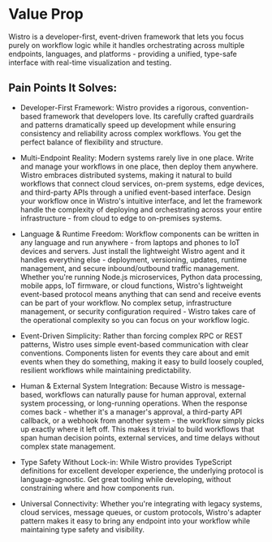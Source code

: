 # Value Prop

Wistro is a developer-first, event-driven framework that lets you focus purely on workflow logic while it handles orchestrating across multiple endpoints, languages, and platforms - providing a unified, type-safe interface with real-time visualization and testing.

## Pain Points It Solves:

- Developer-First Framework: Wistro provides a rigorous, convention-based framework that developers love. Its carefully crafted guardrails and patterns dramatically speed up development while ensuring consistency and reliability across complex workflows. You get the perfect balance of flexibility and structure.

- Multi-Endpoint Reality: Modern systems rarely live in one place. Write and manage your workflows in one place, then deploy them anywhere. Wistro embraces distributed systems, making it natural to build workflows that connect cloud services, on-prem systems, edge devices, and third-party APIs through a unified event-based interface. Design your workflow once in Wistro's intuitive interface, and let the framework handle the complexity of deploying and orchestrating across your entire infrastructure - from cloud to edge to on-premises systems.

- Language & Runtime Freedom: Workflow components can be written in any language and run anywhere - from laptops and phones to IoT devices and servers. Just install the lightweight Wistro agent and it handles everything else - deployment, versioning, updates, runtime management, and secure inbound/outbound traffic management. Whether you're running Node.js microservices, Python data processing, mobile apps, IoT firmware, or cloud functions, Wistro's lightweight event-based protocol means anything that can send and receive events can be part of your workflow. No complex setup, infrastructure management, or security configuration required - Wistro takes care of the operational complexity so you can focus on your workflow logic.

- Event-Driven Simplicity: Rather than forcing complex RPC or REST patterns, Wistro uses simple event-based communication with clear conventions. Components listen for events they care about and emit events when they do something, making it easy to build loosely coupled, resilient workflows while maintaining predictability.

- Human & External System Integration: Because Wistro is message-based, workflows can naturally pause for human approval, external system processing, or long-running operations. When the response comes back - whether it's a manager's approval, a third-party API callback, or a webhook from another system - the workflow simply picks up exactly where it left off. This makes it trivial to build workflows that span human decision points, external services, and time delays without complex state management.

- Type Safety Without Lock-in: While Wistro provides TypeScript definitions for excellent developer experience, the underlying protocol is language-agnostic. Get great tooling while developing, without constraining where and how components run.

- Universal Connectivity: Whether you're integrating with legacy systems, cloud services, message queues, or custom protocols, Wistro's adapter pattern makes it easy to bring any endpoint into your workflow while maintaining type safety and visibility.
